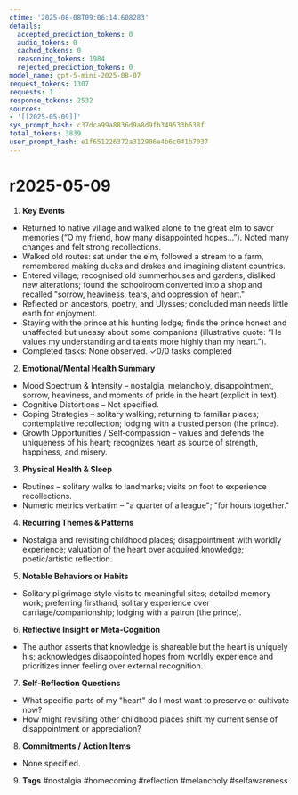 ```yaml
---
ctime: '2025-08-08T09:06:14.608283'
details:
  accepted_prediction_tokens: 0
  audio_tokens: 0
  cached_tokens: 0
  reasoning_tokens: 1984
  rejected_prediction_tokens: 0
model_name: gpt-5-mini-2025-08-07
request_tokens: 1307
requests: 1
response_tokens: 2532
sources:
- '[[2025-05-09]]'
sys_prompt_hash: c37dca99a8836d9a8d9fb349533b638f
total_tokens: 3839
user_prompt_hash: e1f651226372a312906e4b6c041b7037
---
```

# r2025-05-09

1. **Key Events**
- Returned to native village and walked alone to the great elm to savor memories (“O my friend, how many disappointed hopes…”). Noted many changes and felt strong recollections.
- Walked old routes: sat under the elm, followed a stream to a farm, remembered making ducks and drakes and imagining distant countries.
- Entered village; recognised old summerhouses and gardens, disliked new alterations; found the schoolroom converted into a shop and recalled "sorrow, heaviness, tears, and oppression of heart."
- Reflected on ancestors, poetry, and Ulysses; concluded man needs little earth for enjoyment.
- Staying with the prince at his hunting lodge; finds the prince honest and unaffected but uneasy about some companions (illustrative quote: “He values my understanding and talents more highly than my heart.”).
- Completed tasks: None observed.
✓0/0 tasks completed

2. **Emotional/Mental Health Summary**
- Mood Spectrum & Intensity – nostalgia, melancholy, disappointment, sorrow, heaviness, and moments of pride in the heart (explicit in text).
- Cognitive Distortions – Not specified.
- Coping Strategies – solitary walking; returning to familiar places; contemplative recollection; lodging with a trusted person (the prince).
- Growth Opportunities / Self‑compassion – values and defends the uniqueness of his heart; recognizes heart as source of strength, happiness, and misery.

3. **Physical Health & Sleep**
- Routines – solitary walks to landmarks; visits on foot to experience recollections.
- Numeric metrics verbatim – "a quarter of a league"; "for hours together."

4. **Recurring Themes & Patterns**
- Nostalgia and revisiting childhood places; disappointment with worldly experience; valuation of the heart over acquired knowledge; poetic/artistic reflection.

5. **Notable Behaviors or Habits**
- Solitary pilgrimage‑style visits to meaningful sites; detailed memory work; preferring firsthand, solitary experience over carriage/companionship; lodging with a patron (the prince).

6. **Reflective Insight or Meta‑Cognition**
- The author asserts that knowledge is shareable but the heart is uniquely his; acknowledges disappointed hopes from worldly experience and prioritizes inner feeling over external recognition.

7. **Self‑Reflection Questions**
- What specific parts of my "heart" do I most want to preserve or cultivate now?
- How might revisiting other childhood places shift my current sense of disappointment or appreciation?

8. **Commitments / Action Items**
- None specified.

9. **Tags**
#nostalgia #homecoming #reflection #melancholy #selfawareness